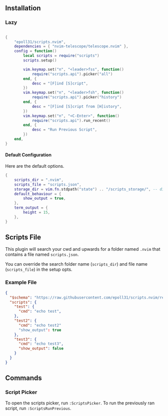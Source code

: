 
## Installation

### Lazy

```lua

{
    "epoll31/scripts.nvim",
    dependencies = { "nvim-telescope/telescope.nvim" },
    config = function()
	    local scripts = require("scripts")
	    scripts.setup()

        vim.keymap.set("n", "<leader>fss", function()
            require("scripts.api").picker("all")
        end, {
            desc = "[F]ind [S]cript",
        })
        vim.keymap.set("n", "<leader>fsh", function()
            require("scripts.api").picker("history")
        end, {
            desc = "[F]ind [S]cript from [H]istory",
        })
        vim.keymap.set("n", "<C-Enter>", function()
            require("scripts.api").run_recent()
        end, {
            desc = "Run Previous Script",
        })
    end,
}
```

#### Default Configuration

Here are the default options.

```lua
{
	scripts_dir = ".nvim",
	scripts_file = "scripts.json",
	storage_dir = vim.fn.stdpath("state") .. "/scripts_storage/", -- directory where history files are saved
	default_behaviour = {
		show_output = true,
	},
	term_output = {
		height = 15,
	},
}

```


## Scripts File

This plugin will search your cwd and upwards for a folder named `.nvim` that contains a file named `scripts.json`.

You can override the search folder name (`scripts_dir`) and file name (`scripts_file`) in the setup opts.

### Example File

``` json
{
  "$schema": "https://raw.githubusercontent.com/epoll31/scripts.nvim/refs/heads/main/schemas/scripts.schema.json",
  "scripts": {
    "test": {
      "cmd": "echo test",
    },
    "test2": {
      "cmd": "echo test2"
      "show_output": true
    },
    "test3": {
      "cmd": "echo test3",
      "show_output": false
    }
  }
}
```

## Commands

### Script Picker

To open the scripts picker, run `:ScriptsPicker`.
To run the previously ran script, run `:ScriptsRunPrevious`.


